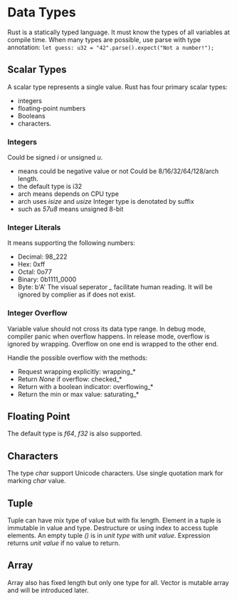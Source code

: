 # Data Types
Rust is a statically typed language.
It must know the types of all variables at compile time.
When many types are possible, use parse with type annotation:
`let guess: u32 = "42".parse().expect("Not a number!");`

## Scalar Types
A scalar type represents a single value. 
Rust has four primary scalar types: 
* integers
* floating-point numbers
* Booleans
* characters.

### Integers
Could be signed *i* or unsigned *u*.
* means could be negative value or not
Could be 8/16/32/64/128/arch length.
* the default type is i32
* arch means depends on CPU type
* arch uses *isize* and *usize*
Integer type is denotated by suffix
* such as *57u8* means unsigned 8-bit

### Integer Literals
It means supporting the following numbers:
* Decimal:  98_222
* Hex:      0xff
* Octal:    0o77
* Binary:   0b1111_0000
* Byte:     b'A'
The visual seperator *_* facilitate human reading.
It will be ignored by complier as if does not exist.

### Integer Overflow
Variable value should not cross its data type range.
In debug mode, compiler panic when overflow happens.
In release mode, overflow is ignored by wrapping.
Overflow on one end is wrapped to the other end. 

Handle the possible overflow with the methods:
* Request wrapping explicitly: wrapping_*
* Return *None* if overflow: checked_*
* Return with a boolean indicator: overflowing_*
* Return the min or max value: saturating_*

## Floating Point
The default type is *f64*, *f32* is also supported.

## Characters
The type *char* support Unicode characters.
Use single quotation mark for marking *char* value.

## Tuple
Tuple can have mix type of value but with fix length.
Element in a tuple is immutable in value and type.
Destructure or using index to access tuple elements.
An empty tuple *()* is in *unit type* with *unit value*.
Expression returns *unit value* if no value to return.

## Array
Array also has fixed length but only one type for all.
Vector is mutable array and will be introduced later.